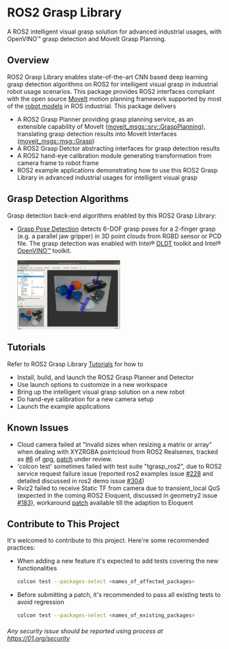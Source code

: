 # ROS2 Grasp Library

A ROS2 intelligent visual grasp solution for advanced industrial usages, with OpenVINO™ grasp detection and MoveIt Grasp Planning.

## Overview
ROS2 Grasp Library enables state-of-the-art CNN based deep learning grasp detection algorithms on ROS2 for intelligent visual grasp in industrial robot usage scenarios. This package provides ROS2 interfaces compliant with the open source [MoveIt](http://moveit.ros.org/) motion planning framework supported by most of the [robot models](https://moveit.ros.org/robots) in ROS industrial. This package delivers
* A ROS2 Grasp Planner providing grasp planning service, as an extensible capability of MoveIt ([moveit_msgs::srv::GraspPlanning](http://docs.ros.org/api/moveit_msgs/html/srv/GraspPlanning.html)), translating grasp detection results into MoveIt Interfaces ([moveit_msgs::msg::Grasp](http://docs.ros.org/api/moveit_msgs/html/msg/Grasp.html))
* A ROS2 Grasp Detctor abstracting interfaces for grasp detection results
* A ROS2 hand-eye calibration module generating transformation from camera frame to robot frame
* ROS2 example applications demonstrating how to use this ROS2 Grasp Library in advanced industrial usages for intelligent visual grasp

## Grasp Detection Algorithms
Grasp detection back-end algorithms enabled by this ROS2 Grasp Library:
- [Grasp Pose Detection](https://github.com/atenpas/gpd) detects 6-DOF grasp poses for a 2-finger grasp (e.g. a parallel jaw gripper) in 3D point clouds from RGBD sensor or PCD file. The grasp detection was enabled with Intel® [DLDT](https://github.com/opencv/dldt) toolkit and Intel® [OpenVINO™](https://software.intel.com/en-us/openvino-toolkit) toolkit.

  <img src="grasp_tutorials/doc/grasp_ros2/img/ros2_grasp_library.png" width = 50% height = 50% alt="ROS2 Grasp Library" align=center />

## Tutorials
Refer to ROS2 Grasp Library [Tutorials](http://intel.github.io/ros2_grasp_library) for how to
* Install, build, and launch the ROS2 Grasp Planner and Detector
* Use launch options to customize in a new workspace
* Bring up the intelligent visual grasp solution on a new robot
* Do hand-eye calibration for a new camera setup
* Launch the example applications

## Known Issues
  * Cloud camera failed at "Invalid sizes when resizing a matrix or array" when dealing with XYZRGBA pointcloud from ROS2 Realsenes, tracked as [#6](https://github.com/atenpas/gpg/issues/6) of gpg, [patch](https://github.com/atenpas/gpg/pull/7) under review.
  * 'colcon test' sometimes failed with test suite "tgrasp_ros2", due to ROS2 service request failure issue (reported ros2 examples issue [#228](https://github.com/ros2/examples/issues/228) and detailed discussed in ros2 demo issue [#304](https://github.com/ros2/demos/issues/304))
  * Rviz2 failed to receive Static TF from camera due to transient_local QoS (expected in the coming ROS2 Eloquent, discussed in geometry2 issue [#183](https://github.com/ros2/geometry2/issues/183)), workaround [patch](https://github.com/intel/ros2_intel_realsense/pull/88) available till the adaption to Eloquent

## Contribute to This Project
  It's welcomed to contribute to this project. Here're some recommended practices:
  * When adding a new feature it's expected to add tests covering the new functionalities
    ```bash
    colcon test --packages-select <names_of_affected_packages>
    ```
  * Before submitting a patch, it's recommended to pass all existing tests to avoid regression
    ```bash
    colcon test --packages-select <names_of_existing_packages>
    ```

###### *Any security issue should be reported using process at https://01.org/security*
